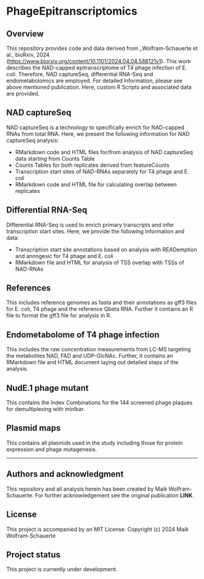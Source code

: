 # PhageEpitranscriptomics


## Overview

This repository provides code and data derived from _Wolfram-Schauerte et al., bioRxiv, 2024 (https://www.biorxiv.org/content/10.1101/2024.04.04.588121v1). This work describes the NAD-capped epitranscriptome of T4 phage infection of E. coli. Therefore, NAD captureSeq, differential RNA-Seq and endometabolomics are employed. For detailed information, please see above mentioned publication. Here, custom R Scripts and associated data are provided.

## NAD captureSeq

NAD captureSeq is a technology to specifically enrich for NAD-capped RNAs from total RNA. Here, we present the following information for NAD captureSeq analysis:

- RMarkdown code and HTML files for/from analysis of NAD captureSeq data starting from Counts Table
- Counts Tables for both replicates derived from featureCounts
- Transcription start sites of NAD-RNAs separately for T4 phage and E. coli
- RMarkdown code and HTML file for calculating overlap between replicates

## Differential RNA-Seq

Differential RNA-Seq is used to enrich primary transcripts and infer transcription start sites. Here, we provide the following information and data:

- Transcription start site annotations based on analysis with READemption and annogesic for T4 phage and E. coli
- RMarkdown file and HTML for analysis of TSS overlap with TSSs of NAD-RNAs

## References

This includes reference genomes as fasta and their annotations as gff3 files for E. coli, T4 phage and the reference Qbeta RNA. Further it contains an R file to format the gff3 file for analysis in R.

## Endometabolome of T4 phage infection

This includes the raw concentration measurements from LC-MS targeting the metabolites NAD, FAD and UDP-GlcNAc. Further, it contains an RMarkdown file and HTML document laying out detailed steps of the analysis.

## NudE.1 phage mutant

This contains the Index Combinations for the 144 screened phage plaques for demultiplexing with minibar.

## Plasmid maps

This contains all plasmids used in the study including those for protein expression and phage mutagenesis.


***

## Authors and acknowledgment
This repository and all analysis herein has been created by Maik Wolfram-Schauerte. For further acknowledgement see the original publication **LINK**.

## License
This project is accompanied by an MIT License.
Copyright (c) 2024 Maik Wolfram-Schauerte

## Project status
This project is currently under development.
